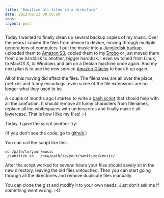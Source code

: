 ```yaml
---
title: 'Sanitize all files in a directory'
date: 2012-08-23 00:00:00 
tags: 
layout: post
---
```

Today I wanted to finally clean up several backup copies of my music.
Over the years I copied the files from device to device, moving through
multiple generations of computers. I put the music into a [Jungledisk
backup][0], uploaded them to [Amazon S3][1], copied them to my
[Drobo][3] or just moved them from one harddisk to another, bigger
harddisk. I even switched from Linux, to MacOS X, to Windows and am
on a Debian machine once again. And my next plan is to use the new
service [Amazon Glacier][2] to back it up again...

All of this moving did affect the files. The filenames are all over the
place, prefixes and funny encodings, even some of the file extensions
are no longer what they used to be.

A couple of months ago I started to write a [bash script][4] that should
help with all the confusion. It should remove all funny characters from
filenames, replace all the whitespaces with underscores and finally make
it all lowercase. That is how I like my files! ;-)

Today, I gave the script another try:

<script src="https://gist.github.com/3438761.js"> </script>

(If you don't see the code, go to [github][5].)

You can call the script like this:

    cd /path/to/your/music
    ./sanitize.sh . /new/path/to/your/sanitized/music/

After the script worked for several hours your files should savely sit
in the new directory, leaving the old files untouched. Then you can
start going through all the directories and remove duplicate files
manually.

You can clone the gist and modify it to your own needs. Just don't ask
me if something went wrong. :-D

[0]: https://www.jungledisk.com/
[1]: http://aws.amazon.com/s3/
[2]: http://aws.amazon.com/glacier/
[3]: http://drobo.com/
[4]: http://tldp.org/LDP/abs/html/
[5]: https://gist.github.com/3438761
